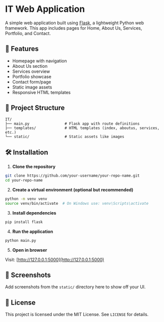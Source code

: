 # IT Web Application

A simple web application built using [Flask](https://flask.palletsprojects.com/), a lightweight Python web framework. This app includes pages for Home, About Us, Services, Portfolio, and Contact.

## 🚀 Features

- Homepage with navigation
- About Us section
- Services overview
- Portfolio showcase
- Contact form/page
- Static image assets
- Responsive HTML templates

## 📁 Project Structure

```
IT/
├── main.py                # Flask app with route definitions
├── templates/             # HTML templates (index, aboutus, services, etc.)
└── static/                # Static assets like images
```

## 🛠️ Installation

1. **Clone the repository**

```bash
git clone https://github.com/your-username/your-repo-name.git
cd your-repo-name
```

2. **Create a virtual environment (optional but recommended)**

```bash
python -m venv venv
source venv/bin/activate  # On Windows use: venv\Scripts\activate
```

3. **Install dependencies**

```bash
pip install flask
```

4. **Run the application**

```bash
python main.py
```

5. **Open in browser**

Visit: [http://127.0.0.1:5000](http://127.0.0.1:5000)

## 📸 Screenshots

Add screenshots from the `static/` directory here to show off your UI.

## 🧾 License

This project is licensed under the MIT License. See `LICENSE` for details.
